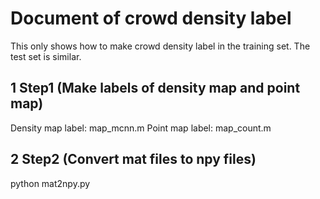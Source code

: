 # Document of crowd density label 

This only shows how to make crowd density label in the training set. The test set is similar.
## 1 Step1 (Make labels of density map and point map)

Density map label: map_mcnn.m
Point map label:   map_count.m

## 2 Step2 (Convert mat files to npy files)

python mat2npy.py